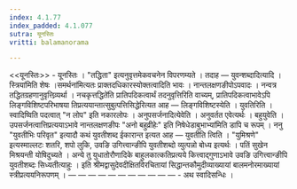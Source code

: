```yaml
---
index: 4.1.77
index_padded: 4.1.077
sutra: यूनस्तिः
vritti: balamanorama

---
```

<<यूनस्तिः>> - यूनस्तिः । "तद्धिता" इत्यनुवृत्तमेकवचनेन विपरणम्यते । तदाह — युवन्शब्दादित्यादि ।स्त्रिया॑मिति शेषः ।समर्थना॑मित्यतः प्राक्तदधिकारस्योक्तत्वादिति भावः । नान्तलक्षणङीपोऽपवादः । नन्वत्र तद्धितग्रहणानुवृत्तिव्र्यर्था । नचकृत्तद्धिते॑ति प्रातिपदिकत्वार्थं तदनुवृत्तिरिति वाच्यम्, प्रातिपदिकत्वाभावेऽपि लिङ्गविशिष्टपरिभाषया तिप्रत्ययान्तात्सुबुत्पत्तिसिद्धेरित्यत आह — लिङ्गविशिष्टस्येति । युवतिरिति । स्वादिष्विति पदत्वात् "न लोप" इति नकारलोपः । अनुपसर्जनादित्येवेति । अनुवर्तत एवेत्यर्थः । बहुयुवेति । उपसर्जनत्वात्तिप्रत्ययाऽभावे नान्तलक्षणङीपः "अनो बहुव्रीहेः" इति निषेधेडाबुभाभ्या॑मिति डापि च रूपम् । ननु "युवतीभिः परिवृत" इत्यादौ कथं युवतीशब्द ईकारान्त इत्यत आह — युवतीति त्विति । "युमिश्रणे" इत्यस्माल्लटः शतरि, शपो लुकि, उवङि उगित्त्वान्ङीपि युवतीशब्दो व्युत्पन्नो बोध्य इत्यर्थः । पतिं सुखेन मिश्रयन्ती योषिदुच्यते । अन्ये तु युधातोरौणादिके बाहुलकात्कतिप्रत्यये कित्त्वाद्गुणाऽभावे उवङि उगित्त्वान्ङीपि युवतीशब्दः सिध्यतीत्याहुः । इति श्रीमद्वासुदेवदीक्षितविरचितायां सिद्धान्तकौमुदीव्याख्यायां बालमनोरमाख्यायां स्त्रीप्रत्ययनिरूपणम् । —  —  —  —  —  —  —  —  —  —  — - अथ स्वादिसन्धिः ।